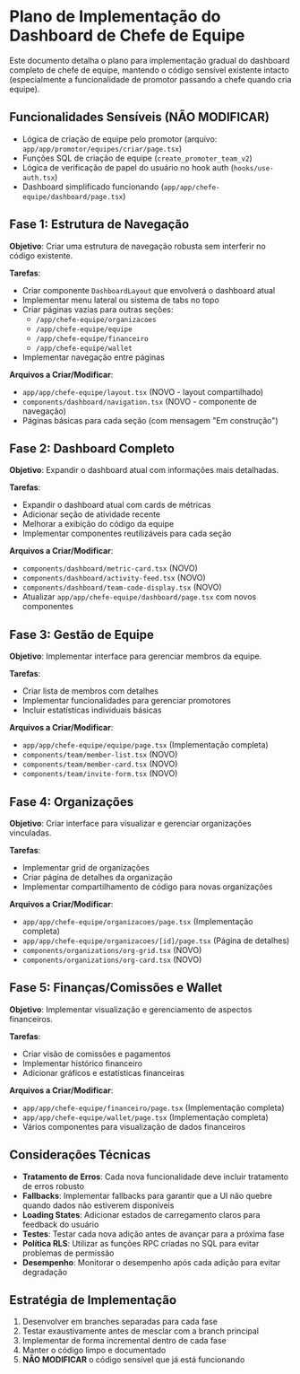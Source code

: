 # Plano de Implementação do Dashboard de Chefe de Equipe

Este documento detalha o plano para implementação gradual do dashboard completo de chefe de equipe, mantendo o código sensível existente intacto (especialmente a funcionalidade de promotor passando a chefe quando cria equipe).

## Funcionalidades Sensíveis (NÃO MODIFICAR)
- Lógica de criação de equipe pelo promotor (arquivo: `app/app/promotor/equipes/criar/page.tsx`)
- Funções SQL de criação de equipe (`create_promoter_team_v2`)
- Lógica de verificação de papel do usuário no hook auth (`hooks/use-auth.tsx`)
- Dashboard simplificado funcionando (`app/app/chefe-equipe/dashboard/page.tsx`)

## Fase 1: Estrutura de Navegação
**Objetivo**: Criar uma estrutura de navegação robusta sem interferir no código existente.

**Tarefas**:
- Criar componente `DashboardLayout` que envolverá o dashboard atual
- Implementar menu lateral ou sistema de tabs no topo  
- Criar páginas vazias para outras seções:
  - `/app/chefe-equipe/organizacoes`
  - `/app/chefe-equipe/equipe`
  - `/app/chefe-equipe/financeiro`
  - `/app/chefe-equipe/wallet`
- Implementar navegação entre páginas

**Arquivos a Criar/Modificar**:
- `app/app/chefe-equipe/layout.tsx` (NOVO - layout compartilhado)
- `components/dashboard/navigation.tsx` (NOVO - componente de navegação)
- Páginas básicas para cada seção (com mensagem "Em construção")

## Fase 2: Dashboard Completo
**Objetivo**: Expandir o dashboard atual com informações mais detalhadas.

**Tarefas**:
- Expandir o dashboard atual com cards de métricas
- Adicionar seção de atividade recente
- Melhorar a exibição do código da equipe
- Implementar componentes reutilizáveis para cada seção

**Arquivos a Criar/Modificar**:
- `components/dashboard/metric-card.tsx` (NOVO)
- `components/dashboard/activity-feed.tsx` (NOVO)
- `components/dashboard/team-code-display.tsx` (NOVO)
- Atualizar `app/app/chefe-equipe/dashboard/page.tsx` com novos componentes

## Fase 3: Gestão de Equipe
**Objetivo**: Implementar interface para gerenciar membros da equipe.

**Tarefas**:
- Criar lista de membros com detalhes
- Implementar funcionalidades para gerenciar promotores
- Incluir estatísticas individuais básicas

**Arquivos a Criar/Modificar**:
- `app/app/chefe-equipe/equipe/page.tsx` (Implementação completa)
- `components/team/member-list.tsx` (NOVO)
- `components/team/member-card.tsx` (NOVO)
- `components/team/invite-form.tsx` (NOVO)

## Fase 4: Organizações
**Objetivo**: Criar interface para visualizar e gerenciar organizações vinculadas.

**Tarefas**:
- Implementar grid de organizações
- Criar página de detalhes da organização
- Implementar compartilhamento de código para novas organizações

**Arquivos a Criar/Modificar**:
- `app/app/chefe-equipe/organizacoes/page.tsx` (Implementação completa)
- `app/app/chefe-equipe/organizacoes/[id]/page.tsx` (Página de detalhes)
- `components/organizations/org-grid.tsx` (NOVO)
- `components/organizations/org-card.tsx` (NOVO)

## Fase 5: Finanças/Comissões e Wallet
**Objetivo**: Implementar visualização e gerenciamento de aspectos financeiros.

**Tarefas**:
- Criar visão de comissões e pagamentos
- Implementar histórico financeiro
- Adicionar gráficos e estatísticas financeiras

**Arquivos a Criar/Modificar**:
- `app/app/chefe-equipe/financeiro/page.tsx` (Implementação completa)
- `app/app/chefe-equipe/wallet/page.tsx` (Implementação completa)
- Vários componentes para visualização de dados financeiros

## Considerações Técnicas
- **Tratamento de Erros**: Cada nova funcionalidade deve incluir tratamento de erros robusto
- **Fallbacks**: Implementar fallbacks para garantir que a UI não quebre quando dados não estiverem disponíveis
- **Loading States**: Adicionar estados de carregamento claros para feedback do usuário
- **Testes**: Testar cada nova adição antes de avançar para a próxima fase
- **Política RLS**: Utilizar as funções RPC criadas no SQL para evitar problemas de permissão
- **Desempenho**: Monitorar o desempenho após cada adição para evitar degradação

## Estratégia de Implementação
1. Desenvolver em branches separadas para cada fase
2. Testar exaustivamente antes de mesclar com a branch principal
3. Implementar de forma incremental dentro de cada fase
4. Manter o código limpo e documentado
5. **NÃO MODIFICAR** o código sensível que já está funcionando 